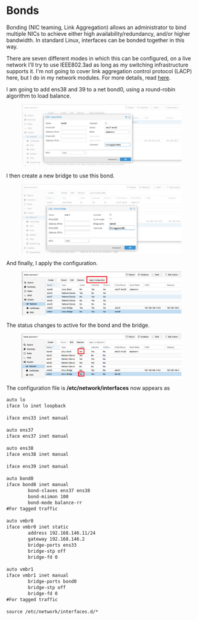 # Bonds

Bonding (NIC teaming, Link Aggregation) allows an administrator to bind multiple NICs to achieve either high availability/redundancy, and/or higher bandwidth. In standard Linux, interfaces can be bonded together in this way.

There are seven different modes in which this can be configured, on a live network I'll try to use IEEE802.3ad as long as my switching infrastructure supports it. I'm not going to cover link aggregation control protocol (LACP) here, but I do in my network modules. For more details, read [here](https://pve.proxmox.com/pve-docs/pve-admin-guide.html#sysadmin_network_configuration).

I am going to add ens38 and 39 to a net bond0, using a round-robin algorithm to load balance.

<figure><img src="../.gitbook/assets/image (5).png" alt=""><figcaption></figcaption></figure>

I then create a new bridge to use this bond.&#x20;

<figure><img src="../.gitbook/assets/image (6).png" alt=""><figcaption></figcaption></figure>

And finally, I apply the configuration.

<figure><img src="../.gitbook/assets/image1.PNG" alt=""><figcaption></figcaption></figure>

The status changes to active for the bond and the bridge.

<figure><img src="../.gitbook/assets/image2.PNG" alt=""><figcaption></figcaption></figure>

The configuration file is **/etc/network/interfaces** now appears as

```
auto lo
iface lo inet loopback

iface ens33 inet manual

auto ens37
iface ens37 inet manual

auto ens38
iface ens38 inet manual

iface ens39 inet manual

auto bond0
iface bond0 inet manual
        bond-slaves ens37 ens38
        bond-miimon 100
        bond-mode balance-rr
#For tagged traffic

auto vmbr0
iface vmbr0 inet static
        address 192.168.146.11/24
        gateway 192.168.146.2
        bridge-ports ens33
        bridge-stp off
        bridge-fd 0

auto vmbr1
iface vmbr1 inet manual
        bridge-ports bond0
        bridge-stp off
        bridge-fd 0
#For tagged traffic

source /etc/network/interfaces.d/*

```
